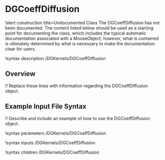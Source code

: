# DGCoeffDiffusion

!alert construction title=Undocumented Class
The DGCoeffDiffusion has not been documented. The content listed below should be used as a starting point for
documenting the class, which includes the typical automatic documentation associated with a
MooseObject; however, what is contained is ultimately determined by what is necessary to make the
documentation clear for users.

!syntax description /DGKernels/DGCoeffDiffusion

## Overview

!! Replace these lines with information regarding the DGCoeffDiffusion object.

## Example Input File Syntax

!! Describe and include an example of how to use the DGCoeffDiffusion object.

!syntax parameters /DGKernels/DGCoeffDiffusion

!syntax inputs /DGKernels/DGCoeffDiffusion

!syntax children /DGKernels/DGCoeffDiffusion
